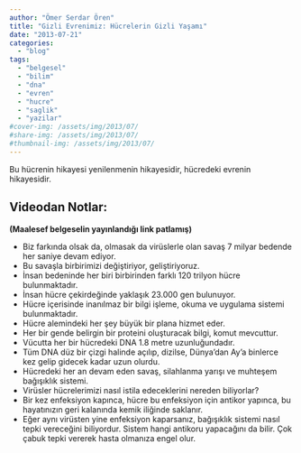 ```yaml
---
author: "Ömer Serdar Ören"
title: "Gizli Evrenimiz: Hücrelerin Gizli Yaşamı"
date: "2013-07-21"
categories: 
  - "blog"
tags: 
  - "belgesel"
  - "bilim"
  - "dna"
  - "evren"
  - "hucre"
  - "saglik"
  - "yazilar"
#cover-img: /assets/img/2013/07/
#share-img: /assets/img/2013/07/
#thumbnail-img: /assets/img/2013/07/
---
```



Bu hücrenin hikayesi yenilenmenin hikayesidir, hücredeki evrenin hikayesidir.

## Videodan Notlar:

**(Maalesef belgeselin yayınlandığı link patlamış)**

- Biz farkında olsak da, olmasak da virüslerle olan savaş 7 milyar bedende her saniye devam ediyor.  
- Bu savaşla birbirimizi değiştiriyor, geliştiriyoruz.  
- İnsan bedeninde her biri birbirinden farklı 120 trilyon hücre bulunmaktadır.  
- İnsan hücre çekirdeğinde yaklaşık 23.000 gen bulunuyor.  
- Hücre içerisinde inanılmaz bir bilgi işleme, okuma ve uygulama sistemi bulunmaktadır.  
- Hücre alemindeki her şey büyük bir plana hizmet eder.  
- Her bir gende belirgin bir proteini oluşturacak bilgi, komut mevcuttur.  
- Vücutta her bir hücredeki DNA 1.8 metre uzunluğundadır.  
- Tüm DNA düz bir çizgi halinde açılıp, dizilse, Dünya’dan Ay’a binlerce kez gelip gidecek kadar uzun olurdu.  
- Hücredeki her an devam eden savaş, silahlanma yarışı ve muhteşem bağışıklık sistemi.  
- Virüsler hücrelerimizi nasıl istila edeceklerini nereden biliyorlar?  
- Bir kez enfeksiyon kapınca, hücre bu enfeksiyon için antikor yapınca, bu hayatınızın geri kalanında kemik iliğinde saklanır.  
- Eğer aynı virüsten yine enfeksiyon kaparsanız, bağışıklık sistemi nasıl tepki vereceğini biliyordur. Sistem hangi antikoru yapacağını da bilir. Çok çabuk tepki vererek hasta olmanıza engel olur.
